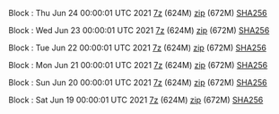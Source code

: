 Block : Thu Jun 24 00:00:01 UTC 2021 [7z](https://transfer.sh/1Kg6UUF/bootstrap.dat.20210624.7z) (624M) [zip](https://transfer.sh/12PcTTV/bootstrap.dat.20210624.zip) (672M) [SHA256](https://transfer.sh/1I7vE8o/sha256.txt)

Block : Wed Jun 23 00:00:01 UTC 2021 [7z](https://transfer.sh/16IEICG/bootstrap.dat.20210623.7z) (624M) [zip](https://transfer.sh/1cGmPKk/bootstrap.dat.20210623.zip) (672M) [SHA256](https://transfer.sh/1IDht4G/sha256.txt)

Block : Tue Jun 22 00:00:01 UTC 2021 [7z](https://transfer.sh/186kYEn/bootstrap.dat.20210622.7z) (624M) [zip](https://transfer.sh/1Ff8c3L/bootstrap.dat.20210622.zip) (672M) [SHA256](https://transfer.sh/t/sha256.txt)

Block : Mon Jun 21 00:00:01 UTC 2021 [7z](https://transfer.sh/1JRvDIo/bootstrap.dat.20210621.7z) (624M) [zip](https://transfer.sh/11ieaQV/bootstrap.dat.20210621.zip) (672M) [SHA256](https://transfer.sh/1aclUfZ/sha256.txt)

Block : Sun Jun 20 00:00:01 UTC 2021 [7z](https://transfer.sh/1Ecg6C3/bootstrap.dat.20210620.7z) (624M) [zip](https://transfer.sh/1OEvq2N/bootstrap.dat.20210620.zip) (672M) [SHA256](https://transfer.sh/11JaB35/sha256.txt)

Block : Sat Jun 19 00:00:01 UTC 2021 [7z](https://transfer.sh/16fCdks/bootstrap.dat.20210619.7z) (624M) [zip](https://transfer.sh/1EJzH1q/bootstrap.dat.20210619.zip) (672M) [SHA256](https://transfer.sh/MFwk3/sha256.txt)
